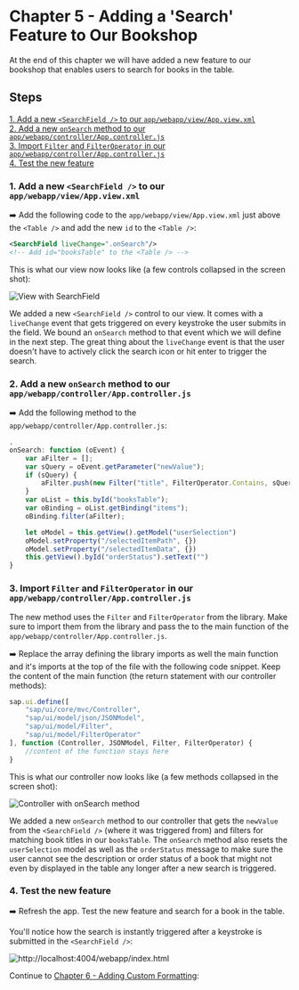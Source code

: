 # Chapter 5 - Adding a 'Search' Feature to Our Bookshop

At the end of this chapter we will have added a new feature to our bookshop that enables users to search for books in the table.

## Steps

[1. Add a new `<SearchField />` to our `app/webapp/view/App.view.xml`](#1-add-a-new-searchfield--to-our-appwebappviewappviewxml)<br>
[2. Add a new `onSearch` method to our `app/webapp/controller/App.controller.js`](#2-add-a-new-onsearch-method-to-our-appwebappcontrollerappcontrollerjs)<br>
[3. Import `Filter` and `FilterOperator` in our `app/webapp/controller/App.controller.js`](#3-import-filter-and-filteroperator-in-our-appwebappcontrollerappcontrollerjs)<br>
[4. Test the new feature](#4-test-the-new-feature)<br>

### 1. Add a new `<SearchField />` to our `app/webapp/view/App.view.xml`

➡️ Add the following code to the `app/webapp/view/App.view.xml` just above the `<Table />` and add the new `id` to the `<Table />`:

```xml
<SearchField liveChange=".onSearch"/>
<!-- Add id="booksTable" to the <Table /> -->
```

This is what our view now looks like (a few controls collapsed in the screen shot):

![View with SearchField](/chapters/chapter05/chapter05-01.png)

We added a new `<SearchField />` control to our view. It comes with a `liveChange` event that gets triggered on every keystroke the user submits in the field. We bound an `onSearch` method to that event which we will define in the next step. The great thing about the `liveChange` event is that the user doesn't have to actively click the search icon or hit enter to trigger the search.

### 2. Add a new `onSearch` method to our `app/webapp/controller/App.controller.js`

➡️ Add the following method to the `app/webapp/controller/App.controller.js`:

```javascript
,
onSearch: function (oEvent) {
    var aFilter = [];
    var sQuery = oEvent.getParameter("newValue");
    if (sQuery) {
        aFilter.push(new Filter("title", FilterOperator.Contains, sQuery));
    }
    var oList = this.byId("booksTable");
    var oBinding = oList.getBinding("items");
    oBinding.filter(aFilter);

    let oModel = this.getView().getModel("userSelection")
    oModel.setProperty("/selectedItemPath", {})
    oModel.setProperty("/selectedItemData", {})
    this.getView().byId("orderStatus").setText("")
}
```

### 3. Import `Filter` and `FilterOperator` in our `app/webapp/controller/App.controller.js`

The new method uses the `Filter` and `FilterOperator` from the library. Make sure to import them from the library and pass the to the main function of the `app/webapp/controller/App.controller.js`.

➡️ Replace the array defining the library imports as well the main function and it's imports at the top of the file with the following code snippet. Keep the content of the main function (the return statement with our controller methods):

```javascript
sap.ui.define([
    "sap/ui/core/mvc/Controller",
    "sap/ui/model/json/JSONModel",
    "sap/ui/model/Filter",
    "sap/ui/model/FilterOperator"
], function (Controller, JSONModel, Filter, FilterOperator) {
    //content of the function stays here 
}
```

This is what our controller now looks like (a few methods collapsed in the screen shot):

![Controller with onSearch method](/chapters/chapter05/chapter05-02.png)

We added a new `onSearch` method to our controller that gets the `newValue` from the `<SearchField />` (where it was triggered from) and filters for matching book titles in our `booksTable`. The `onSearch` method also resets the `userSelection` model as well as the `orderStatus` message to make sure the user cannot see the description or order status of a book that might not even by displayed in the table any longer after a new search is triggered.

### 4. Test the new feature

➡️ Refresh the app. Test the new feature and search for a book in the table.

You'll notice how the search is instantly triggered after a keystroke is submitted in the `<SearchField />`:

![http://localhost:4004/webapp/index.html](/chapters/chapter05/chapter05-result.png)

Continue to [Chapter 6 - Adding Custom Formatting](/chapters/chapter06):
